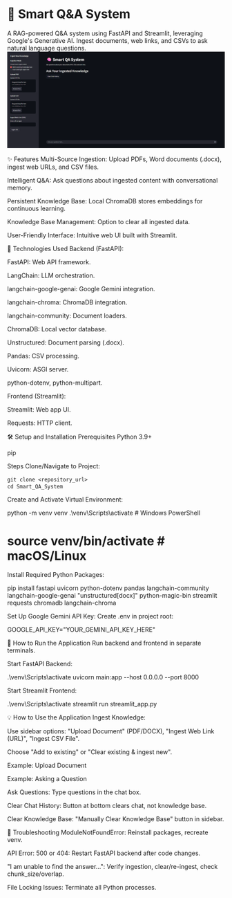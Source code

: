 
# 🧠 Smart Q&A System
A RAG-powered Q&A system using FastAPI and Streamlit, leveraging Google's Generative AI. Ingest documents, web links, and CSVs to ask natural language questions.
![](output_images/web_layout1.png)

✨ Features
Multi-Source Ingestion: Upload PDFs, Word documents (.docx), ingest web URLs, and CSV files.

Intelligent Q&A: Ask questions about ingested content with conversational memory.

Persistent Knowledge Base: Local ChromaDB stores embeddings for continuous learning.

Knowledge Base Management: Option to clear all ingested data.

User-Friendly Interface: Intuitive web UI built with Streamlit.

🚀 Technologies Used
Backend (FastAPI):

FastAPI: Web API framework.

LangChain: LLM orchestration.

langchain-google-genai: Google Gemini integration.

langchain-chroma: ChromaDB integration.

langchain-community: Document loaders.

ChromaDB: Local vector database.

Unstructured: Document parsing (.docx).

Pandas: CSV processing.

Uvicorn: ASGI server.

python-dotenv, python-multipart.

Frontend (Streamlit):

Streamlit: Web app UI.

Requests: HTTP client.

🛠️ Setup and Installation
Prerequisites
Python 3.9+

pip

Steps
Clone/Navigate to Project:

```
git clone <repository_url>
cd Smart_QA_System
```

Create and Activate Virtual Environment:

python -m venv venv
.\venv\Scripts\activate # Windows PowerShell
# source venv/bin/activate # macOS/Linux

Install Required Python Packages:

pip install fastapi uvicorn python-dotenv pandas langchain-community langchain-google-genai "unstructured[docx]" python-magic-bin streamlit requests chromadb langchain-chroma

Set Up Google Gemini API Key:
Create .env in project root:

GOOGLE_API_KEY="YOUR_GEMINI_API_KEY_HERE"

🏃 How to Run the Application
Run backend and frontend in separate terminals.

Start FastAPI Backend:

.\venv\Scripts\activate
uvicorn main:app --host 0.0.0.0 --port 8000

Start Streamlit Frontend:

.\venv\Scripts\activate
streamlit run streamlit_app.py

💡 How to Use the Application
Ingest Knowledge:

Use sidebar options: "Upload Document" (PDF/DOCX), "Ingest Web Link (URL)", "Ingest CSV File".

Choose "Add to existing" or "Clear existing & ingest new".

Example: Upload Document

Example: Asking a Question

Ask Questions: Type questions in the chat box.

Clear Chat History: Button at bottom clears chat, not knowledge base.

Clear Knowledge Base: "Manually Clear Knowledge Base" button in sidebar.

🛑 Troubleshooting
ModuleNotFoundError: Reinstall packages, recreate venv.

API Error: 500 or 404: Restart FastAPI backend after code changes.

"I am unable to find the answer...": Verify ingestion, clear/re-ingest, check chunk_size/overlap.

File Locking Issues: Terminate all Python processes.
